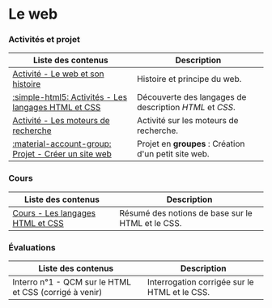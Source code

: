 # Le web

### Activités et projet

| Liste des contenus                              | Description                         |
| ----------------------------------------------- | ----------------------------------- |
| [Activité - Le web et son histoire](histoire.md) | Histoire et principe du web. |
| [:simple-html5: Activités - Les langages HTML et CSS](decouverte_web.md) | Découverte des langages de description *HTML* et *CSS*. |
| [Activité - Les moteurs de recherche](moteurs_recherche.md) | Activité sur les moteurs de recherche. |
| [:material-account-group: Projet - Créer un site web](projet_site_web.md) | Projet en **groupes** : Création d'un petit site web. |

### Cours

| Liste des contenus                              | Description                         |
| ----------------------------------------------- | ----------------------------------- |
| [Cours - Les langages HTML et CSS](cours_html_css.md) | Résumé des notions de base sur le HTML et le CSS. |

### Évaluations

| Liste des contenus                              | Description                         |
| ----------------------------------------------- | ----------------------------------- |
| Interro n°1 - QCM sur le HTML et CSS (corrigé à venir) | Interrogation corrigée sur le HTML et le CSS. |